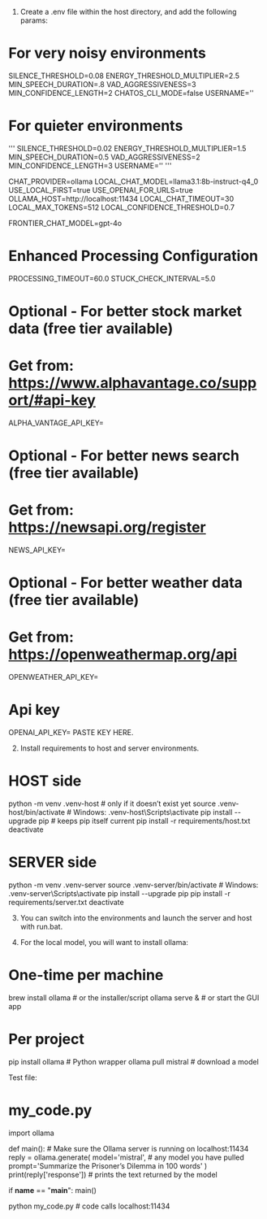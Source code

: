 1. Create a .env file within the host directory, and add the following params:

# For very noisy environments
SILENCE_THRESHOLD=0.08
ENERGY_THRESHOLD_MULTIPLIER=2.5
MIN_SPEECH_DURATION=.8
VAD_AGGRESSIVENESS=3
MIN_CONFIDENCE_LENGTH=2
CHATOS_CLI_MODE=false
USERNAME='<your name>'

# For quieter environments
'''
SILENCE_THRESHOLD=0.02
ENERGY_THRESHOLD_MULTIPLIER=1.5
MIN_SPEECH_DURATION=0.5
VAD_AGGRESSIVENESS=2
MIN_CONFIDENCE_LENGTH=3
USERNAME='<your name>'
'''

CHAT_PROVIDER=ollama
LOCAL_CHAT_MODEL=llama3.1:8b-instruct-q4_0
USE_LOCAL_FIRST=true
USE_OPENAI_FOR_URLS=true
OLLAMA_HOST=http://localhost:11434
LOCAL_CHAT_TIMEOUT=30
LOCAL_MAX_TOKENS=512
LOCAL_CONFIDENCE_THRESHOLD=0.7

FRONTIER_CHAT_MODEL=gpt-4o

# Enhanced Processing Configuration  
PROCESSING_TIMEOUT=60.0
STUCK_CHECK_INTERVAL=5.0

# Optional - For better stock market data (free tier available)
# Get from: https://www.alphavantage.co/support/#api-key
ALPHA_VANTAGE_API_KEY=

# Optional - For better news search (free tier available)  
# Get from: https://newsapi.org/register
NEWS_API_KEY=

# Optional - For better weather data (free tier available)
# Get from: https://openweathermap.org/api
OPENWEATHER_API_KEY=

# Api key
OPENAI_API_KEY= PASTE KEY HERE.

2. Install requirements to host and server environments.

# HOST side
python -m venv .venv-host              # only if it doesn’t exist yet
source .venv-host/bin/activate         # Windows: .venv-host\Scripts\activate
pip install --upgrade pip              # keeps pip itself current
pip install -r requirements/host.txt
deactivate

# SERVER side
python -m venv .venv-server
source .venv-server/bin/activate       # Windows: .venv-server\Scripts\activate
pip install --upgrade pip
pip install -r requirements/server.txt
deactivate

3. You can switch into the environments and launch the server and host with run.bat.

4. For the local model, you will want to install ollama:

# One-time per machine
brew install ollama            # or the installer/script
ollama serve &                 # or start the GUI app

# Per project
pip install ollama             # Python wrapper
ollama pull mistral            # download a model


Test file:

# my_code.py
import ollama

def main():
    # Make sure the Ollama server is running on localhost:11434
    reply = ollama.generate(
        model='mistral',           # any model you have pulled
        prompt='Summarize the Prisoner’s Dilemma in 100 words'
    )
    print(reply['response'])       # prints the text returned by the model

if __name__ == "__main__":
    main()



python my_code.py              # code calls localhost:11434